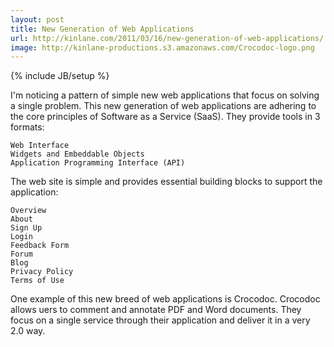 ```yaml
---
layout: post
title: New Generation of Web Applications
url: http://kinlane.com/2011/03/16/new-generation-of-web-applications/
image: http://kinlane-productions.s3.amazonaws.com/Crocodoc-logo.png
---
```

{% include JB/setup %}
I'm noticing a pattern of simple new web applications that focus on solving a single problem.
This new generation of web applications are adhering to the core principles of Software as a Service (SaaS).
They provide tools in 3 formats:

	Web Interface
	Widgets and Embeddable Objects
	Application Programming Interface (API)

The web site is simple and provides essential building blocks to support the application:

	Overview
	About
	Sign Up
	Login
	Feedback Form
	Forum
	Blog
	Privacy Policy
	Terms of Use

One example of this new breed of web applications is Crocodoc. Crocodoc allows uers to comment and annotate PDF and Word documents.
They focus on a single service through their application and deliver it in a very 2.0 way.
